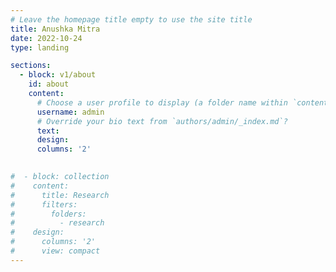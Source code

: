 ```yaml
---
# Leave the homepage title empty to use the site title
title: Anushka Mitra
date: 2022-10-24
type: landing

sections:
  - block: v1/about
    id: about
    content:
      # Choose a user profile to display (a folder name within `content/authors/`)
      username: admin
      # Override your bio text from `authors/admin/_index.md`?
      text:
      design:
      columns: '2'

      
#  - block: collection
#    content:
#      title: Research
#      filters:
#        folders:
#          - research
#    design:
#      columns: '2'
#      view: compact
---
```

